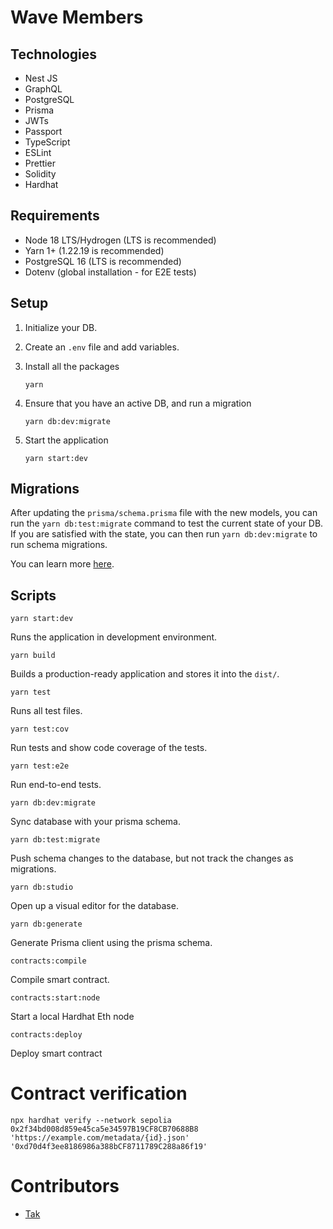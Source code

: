# Wave Members


## Technologies

- Nest JS
- GraphQL
- PostgreSQL
- Prisma
- JWTs
- Passport 
- TypeScript
- ESLint
- Prettier
- Solidity
- Hardhat

## Requirements

- Node 18 LTS/Hydrogen (LTS is recommended)
- Yarn 1+ (1.22.19 is recommended)
- PostgreSQL 16 (LTS is recommended)
- Dotenv (global installation - for E2E tests)

## Setup

1. Initialize your DB.

2. Create an `.env` file and add variables.

3. Install all the packages
    ```
    yarn
    ```
4. Ensure that you have an active DB, and run a migration
    ```
    yarn db:dev:migrate
    ```
5. Start the application
    ```
    yarn start:dev
    ```
## Migrations

After updating the `prisma/schema.prisma` file with the new models, you
can run the `yarn db:test:migrate` command to test the current state of
your DB. If you are satisfied with the state, you can then run `yarn db:dev:migrate`
to run schema migrations.

You can learn more [here](https://www.prisma.io/docs/orm/prisma-migrate/getting-started).

## Scripts

`yarn start:dev`

Runs the application in development environment.

`yarn build`

Builds a production-ready application and stores it into the `dist/`.

`yarn test`

Runs all test files.

`yarn test:cov`

Run tests and show code coverage of the tests.

`yarn test:e2e`

Run end-to-end tests.

`yarn db:dev:migrate`

Sync database with your prisma schema.

`yarn db:test:migrate`

Push schema changes to the database, but not track the changes as migrations.

`yarn db:studio`

Open up a visual editor for the database.

`yarn db:generate`

Generate Prisma client using the prisma schema.

`contracts:compile`

Compile smart contract.

`contracts:start:node`

Start a local Hardhat Eth node 

`contracts:deploy`

Deploy smart contract

# Contract verification

`npx hardhat verify --network sepolia 0x2f34bd008d859e45ca5e34597B19CF8CB70688B8 'https://example.com/metadata/{id}.json' '0xd70d4f3ee8186986a388bCF8711789C288a86f19'`

# Contributors

- [Tak](https://github.com/takumhonde9)
